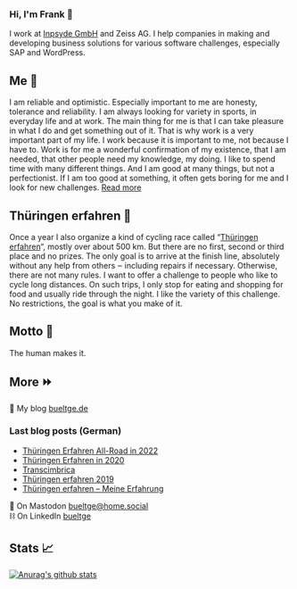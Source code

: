 ### Hi, I'm Frank 👋

I work at [Inpsyde GmbH](https://github.com/inpsyde/) and Zeiss AG. I help companies in making and developing business solutions for various software challenges, especially SAP and WordPress.

## Me :man:
I am reliable and optimistic. Especially important to me are honesty, tolerance and reliability. I am always looking for variety in sports, in everyday life and at work. The main thing for me is that I can take pleasure in what I do and get something out of it. That is why work is a very important part of my life. I work because it is important to me, not because I have to. Work is for me a wonderful confirmation of my existence, that I am needed, that other people need my knowledge, my doing. I like to spend time with many different things. And I am good at many things, but not a perfectionist. If I am too good at something, it often gets boring for me and I look for new challenges. [Read more](https://inpsyde.com/en/cto-frank-bueltge/)

## Thüringen erfahren :bicyclist:
Once a year I also organize a kind of cycling race called “[Thüringen erfahren](https://bueltge.de/thueringen-erfahren/)“, mostly over about 500 km. But there are no first, second or third place and no prizes. The only goal is to arrive at the finish line, absolutely without any help from others ‒ including repairs if necessary. Otherwise, there are not many rules. I want to offer a challenge to people who like to cycle long distances. On such trips, I only stop for eating and shopping for food and usually ride through the night. I like the variety of this challenge. No restrictions, the goal is what you make of it.

## Motto :loudspeaker:
The human makes it.

## More :fast_forward:
:page_with_curl: My blog [bueltge.de](https://bueltge.de/)<br>
### Last blog posts (German)
<!-- BLOG-POST-LIST:START -->
- [Thüringen Erfahren All-Road in 2022](https://bueltge.de/thueringen-erfahren-all-road-in-2022/4616/)
- [Thüringen Erfahren in 2020](https://bueltge.de/thueringen-erfahren-in-2020/4571/)
- [Transcimbrica](https://bueltge.de/transcimbrica/4558/)
- [Thüringen erfahren 2019](https://bueltge.de/thueringen-erfahren-2019/4525/)
- [Thüringen erfahren – Meine Erfahrung](https://bueltge.de/thueringen-erfahren-meine-erfahrung/4504/)
<!-- BLOG-POST-LIST:END -->

:speech_balloon: On Mastodon <a rel="me" href="https://home.social/@bueltge">bueltge@home.social</a><br>
:chains: On LinkedIn [bueltge](https://www.linkedin.com/in/bueltge/)<br>

## Stats :chart_with_upwards_trend:
[![Anurag's github stats](https://github-readme-stats.vercel.app/api?username=bueltge)](https://github.com/bueltge/)
